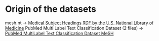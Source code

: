 # Origin of the datasets

mesh.nt -> [Medical Subject Headings RDF by the U.S. National Library of Medicine](https://nlmpubs.nlm.nih.gov/projects/mesh/rdf/2025/)
PubMed Multi Label Text Classification Dataset (2 files) -> [PubMed MultiLabel Text Classification Dataset MeSH](https://www.kaggle.com/datasets/owaiskhan9654/pubmed-multilabel-text-classification)